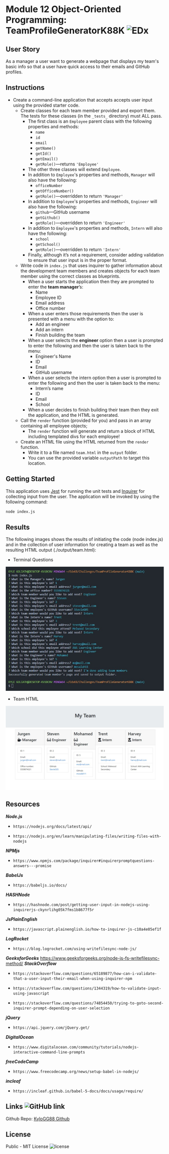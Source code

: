 # Module 12 Object-Oriented Programming: TeamProfileGeneratorK88K ![EDx](https://img.shields.io/badge/Edx-193A3E?style=for-the-badge&logo=edx&logoColor=white)

## User Story

As a manager a user want to generate a webpage that displays my team's basic info so that a user have quick access to their emails and GitHub profiles.

## Instructions

* Create a command-line application that accepts accepts user input using the provided starter code.   
  * Create classes for each team member provided and export them. The tests for these classes (in the `_tests_` directory) must ALL pass.     
    * The first class is an `Employee` parent class with the following properties and methods:       
      * `name`
      * `id`
      * `email`
      * `getName()`
      * `getId()`
      * `getEmail()`
      * `getRole()`&mdash;returns `'Employee'`     
    * The other three classes will extend `Employee`.      
    * In addition to `Employee`'s properties and methods, `Manager` will also have the following:
      * `officeNumber`
      * `getOfficeNumber()`
      * `getRole()`&mdash;overridden to return `'Manager'`
    * In addition to `Employee`'s properties and methods, `Engineer` will also have the following:
      * `github`&mdash;GitHub username
      * `getGithub()`
      * `getRole()`&mdash;overridden to return `'Engineer'`
    * In addition to `Employee`'s properties and methods, `Intern` will also have the following:
      * `school`
      * `getSchool()`
      * `getRole()`&mdash;overridden to return `'Intern'`
    * Finally, although it’s not a requirement, consider adding validation to ensure that user input is in the proper format.   
  * Write code in `index.js` that uses inquirer to gather information about the development team members and creates objects for each team member using the correct classes as blueprints.
    * When a user starts the application then they are prompted to enter the **team manager**’s:
      * Name
      * Employee ID
      * Email address
      * Office number
    * When a user enters those requirements then the user is presented with a menu with the option to:
      * Add an engineer
      * Add an intern 
      * Finish building the team
    * When a user selects the **engineer** option then a user is prompted to enter the following and then the user is taken back to the menu:
      * Engineer's Name
      * ID
      * Email
      * GitHub username
    * When a user selects the intern option then a user is prompted to enter the following and then the user is taken back to the menu:
      * Intern’s name
      * ID
      * Email
      * School
    * When a user decides to finish building their team then they exit the application, and the HTML is generated.
  * Call the `render` function (provided for you) and pass in an array containing all employee objects; 
    * The `render` function will generate and return a block of HTML including templated divs for each employee!
  * Create an HTML file using the HTML returned from the `render` function. 
    * Write it to a file named `team.html` in the `output` folder. 
    * You can use the provided variable `outputPath` to target this location.

## Getting Started

This application uses [Jest](https://www.npmjs.com/package/jest) for running the unit tests and [Inquirer](https://www.npmjs.com/package/inquirer) for collecting input from the user. The application will be invoked by using the following command:

```bash
node index.js
```
## Results

The following images shows the results of initiating the code (node index.js) and in the collection of user information for creating a team as well as the resulting HTML output (./output/team.html):

* Terminal Questions

![Terminal Questions](./assets/TerminalQuestions.jpg)

* Team HTML

![Team HTML](./assets/TeamHTML.jpg)

## Resources

***Node.js***
*     https://nodejs.org/docs/latest/api/
*     https://nodejs.org/en/learn/manipulating-files/writing-files-with-nodejs
***NPMjs***
*     https://www.npmjs.com/package/inquirer#inquirerpromptquestions-answers---promise
***BabelJs***
*     https://babeljs.io/docs/
***HASHNode***
*     https://hashnode.com/post/getting-user-input-in-nodejs-using-inquirerjs-ckynrlihg05k7fms1b8677f5r
***JsPlainEnglish***
*     https://javascript.plainenglish.io/how-to-inquirer-js-c10a4e05ef1f
***LogRocket***
*     https://blog.logrocket.com/using-writefilesync-node-js/
***GeeksforGeeks***
https://www.geeksforgeeks.org/node-js-fs-writefilesync-method/
***StackOverflow***
*     https://stackoverflow.com/questions/65189877/how-can-i-validate-that-a-user-input-their-email-when-using-inquirer-npm
*     https://stackoverflow.com/questions/1344319/how-to-validate-input-using-javascript
*     https://stackoverflow.com/questions/74854450/trying-to-goto-second-inquirer-prompt-depending-on-user-selection
***jQuery***
*     https://api.jquery.com/jQuery.get/
***DigitalOcean***
*     https://www.digitalocean.com/community/tutorials/nodejs-interactive-command-line-prompts
***freeCodeCamp***
*     https://www.freecodecamp.org/news/setup-babel-in-nodejs/
***incleaf***
*     https://incleaf.github.io/babel-5-docs/docs/usage/require/



## Links ![GitHub link](https://img.shields.io/badge/GitHub-100000?style=for-the-badge&logo=github&logoColor=white)

Github Repo: [KyloGG88 Github](https://github.com/KyloGG88/TeamProfileGeneratorK88K)

## License

Public - MIT License ![license](https://img.shields.io/badge/license-MIT-yellowgreen.svg)
